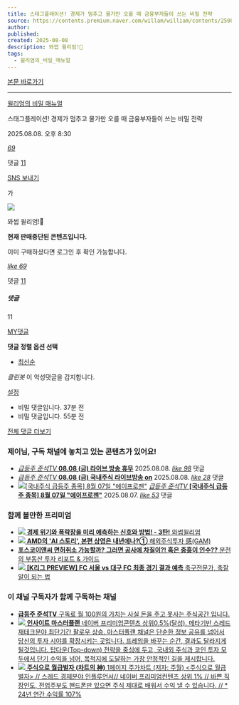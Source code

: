 ```yaml
---
title: 스태그플레이션! 경제가 멈추고 물가만 오를 때 금융부자들이 쓰는 비밀 전략
source: https://contents.premium.naver.com/willam/william/contents/250808172540264ii
author: 
published: 
created: 2025-08-08
description: 와썹 윌리엄!🥭
tags:
  - 윌리엄의_비밀_매뉴얼
---
```

[본문 바로가기](https://contents.premium.naver.com/willam/william/contents/#ct)

---

[윌리엄의 비밀 매뉴얼](https://contents.premium.naver.com/willam/william/contents?categoryId=1977b6c80f7000duf)

스태그플레이션! 경제가 멈추고 물가만 오를 때 금융부자들이 쓰는 비밀 전략

2025.08.08. 오후 8:30

[*69*](https://contents.premium.naver.com/willam/william/contents/#)

댓글 [11](https://contents.premium.naver.com/willam/william/comment/250808172540264ii)

[SNS 보내기](https://contents.premium.naver.com/willam/william/contents/#)

가

![](https://scs-phinf.pstatic.net/MjAyNTA4MDhfNCAg/MDAxNzU0NjQwMjQzMzA4.kB6DpoFFAPcQuQ5pCLHo1lXjA36VGolAf-iVaZTf0fog.PhVNFwZ5Q-b9jomZz2w6xTAcQRqBtySyPgYMBORQPC4g.PNG/%EC%9C%8C%EB%A6%AC%EC%97%84%EC%9D%98_%EB%B9%84%EB%B0%80_%EB%A7%A4%EB%89%B4%EC%96%BC.png?type=w800)

와썹 윌리엄!🥭

**현재 판매중단된 콘텐츠입니다.**

이미 구매하셨다면 로그인 후 확인 가능합니다.

[*like* *69*](https://contents.premium.naver.com/willam/william/contents/#)

댓글 [11](https://contents.premium.naver.com/willam/william/comment/250808172540264ii)

##### 댓글

11

[MY댓글](https://contents.premium.naver.com/willam/william/contents/#)

**댓글 정렬 옵션 선택**

- [최신순](https://contents.premium.naver.com/willam/william/contents/#)

*클린봇* 이 악성댓글을 감지합니다.

[설정](https://contents.premium.naver.com/willam/william/contents/#)

- 비밀 댓글입니다.
	37분 전
- 비밀 댓글입니다.
	55분 전

[전체 댓글 더보기](https://contents.premium.naver.com/willam/william/contents/#)

### 제이님, 구독 채널에 놓치고 있는 콘텐츠가 있어요!

- [
	*급등주 준석TV*
	**08.08 (금) 라이브 방송 휴무**](https://contents.premium.naver.com/junseokstock/junseok/contents/250808222035830eh)
	2025.08.08.
	[*like* *98*](https://contents.premium.naver.com/willam/william/contents/#)
	댓글
- [
	*급등주 준석TV*
	**08.08 (금) 국내주식 라이브방송 on**](https://contents.premium.naver.com/junseokstock/junseok/contents/250808105516872ug)
	2025.08.08.
	[*like* *28*](https://contents.premium.naver.com/willam/william/contents/#)
	댓글
- [![[국내주식 급등주 종목] 8월 07일 "에이프로젠"](https://scs-phinf.pstatic.net/MjAyNTA4MDdfMjY0/MDAxNzU0NTMyMzIxMTY3.JijOGjYl6BSxGqjSgO83iBwljVavWmR912PVmc3H8ygg.fRU0sxtyFtJtlSSuhHVIK-eEvx7B9Bd8dpIPGGlAaEIg.PNG/image%7Cpremium%7Cthumbnail%7Cjunseokstock_junseok%7C2025%7C08%7C07%7C1754532321141.png?type=nfs260_260)](https://contents.premium.naver.com/junseokstock/junseok/contents/250807110526545kh)
	[
	*급등주 준석TV*
	**\[국내주식 급등주 종목\] 8월 07일 "에이프로젠"**](https://contents.premium.naver.com/junseokstock/junseok/contents/250807110526545kh)
	2025.08.07.
	[*like* *53*](https://contents.premium.naver.com/willam/william/contents/#)
	댓글

### 함께 볼만한 프리미엄

- [![](https://scs-phinf.pstatic.net/MjAyNTA4MDZfMjYg/MDAxNzU0NDQ2MDIyMDUx.IyBY2ld75J-kLTAu0WM0Vh6FQkAodGfjBngwW1Hxg9gg.8o8Nj6WP1P2nQuFVN-4bvdOme5yPS_Wt6lltig33WcQg.PNG/%EC%9C%8C%EB%A6%AC%EC%97%84%EC%9D%98_%EB%B9%84%EB%B0%80_%EB%A7%A4%EB%89%B4%EC%96%BC.png?type=nfs324_216)
	**경제 위기와 폭락장을 미리 예측하는 신호와 방법! - 3탄!**
	와썹윌리엄
	](https://contents.premium.naver.com/willam/william/contents/250806115423462eo?from=news_arp_in_cp)
- [![](https://scs-phinf.pstatic.net/MjAyNTA4MDZfNjQg/MDAxNzU0NDQ3MjYyNjkz.cBXMa64SRxm7KtTG9fZrdrkGKR37u3SHZIL5LMTC918g.FXgFZgSI1x43gTk0Y1zBLymV2YkACGMfs9B_rULYeA0g.JPEG/AMD_%EC%A3%BC%EA%B0%80_5%EB%85%84_%EC%B6%94%EC%9D%B4_%EC%9E%90%EB%A3%8C=%EC%BD%94%EC%9D%B4%ED%95%80.jpg?type=nfs324_216)
	**AMD의 'AI 스토리', 본편 상영은 내년에나?①**
	해외주식투자 感(GAM)
	](https://contents.premium.naver.com/gam/money/contents/250806112846501hb?from=news_arp_global)
- [
	**포스코이앤씨 면허취소 가능할까? 그러면 공사에 차질이?! 혹은 중흥이 인수??**
	분전의 부동산 투자 리포트 & 가이드
	](https://contents.premium.naver.com/boonjunacademy/boonjun/contents/250806221255983je?from=news_arp_global)
- [![](https://scs-phinf.pstatic.net/MjAyNTA1MDJfMjk2/MDAxNzQ2MTg2MjQ3NTYw.YRLPytv05Tg4W3EM-QjVC2iOkWzMIRJVKCXHHU0z9KIg.yiz-hD9tRH0838Z9F1FQVuHCkPV8PGeIvV5EA_eWOocg.JPEG/%EB%8C%80%ED%95%9C%EB%AF%BC%EA%B5%AD.jpg?type=nfs324_216)
	**\[K리그 PREVIEW\] FC 서울 vs 대구 FC 최종 경기 결과 예측**
	축구전문가, 축잘알이 되는 법
	](https://contents.premium.naver.com/footballanalyst/soocermaster/contents/250808090925239wr?from=news_arp_global)

### 이 채널 구독자가 함께 구독하는 채널

- [
	**급등주 준석TV**
	구독료 월 100원의 가치는 사실 돈을 주고 못사는 주식공간 입니다.
	](https://contents.premium.naver.com/junseokstock/junseok)
- [![](https://scs-phinf.pstatic.net/MjAyNDEyMzBfMTQ2/MDAxNzM1NTQ3MTY0ODA4.PBnWiBKAgsOiFyGgeiWcRxwe2yOHb7n52qSsVBIqtBwg.6mcrq_uMBg6nnrcDrDR7I2o5ukioDnVEyXwju-Htsvkg.PNG/image%7Cpremium%7Cchannel%7Cinsightstrader%7C2024%7C12%7C30%7C1735547164794.png?type=nfs200_200)
	**인사이트 마스터플랜**
	네이버 프리미엄콘텐츠 상위0.5%(달성). 메타기반 스레드 재테크분야 최단기간 팔로우 상승. 마스터플랜 채널은 단순한 정보 공유를 넘어서 당신의 투자 시야를 확장시키는 곳입니다. 프레임을 바꾸는 순간, 결과도 달라지게 될것입니다. 탑다운(Top-down) 전략을 중심에 두고, 국내외 주식과 코인 투자 모두에서 단기 수익을 넘어, 목적지에 도달하는 가장 안정적인 길을 제시합니다.
	](https://contents.premium.naver.com/insightstrader/insight)
- [![](https://scs-phinf.pstatic.net/MjAyMzA5MTFfMTI5/MDAxNjk0NDM2OTMyNzY1.hvG8nBMmfuJeouq6uJPYVqkVLCDbslEnPF32h-lLWW8g.miSy2wVq1FyOxT7m6eKy9eCi3kr8DnSdqmFcHMhUDZ0g.JPEG/image%7Cpremium%7Cchannel%7Csalarymoney%7C2023%7C09%7C11%7C1694436932699.jpg?type=nfs200_200)
	**주식으로 월급벌자 (차트의 神)**
	1페이지 주가차트 (저자: 주월) <주식으로 월급벌자> // 스레드 경제분야 인플루언서// 네이버 프리미엄컨텐츠 상위 1% // 바쁜 직장인도, 전업주부도 핸드폰만 있으면 주식 제대로 배워서 수익 낼 수 있습니다. // \* 24년 연간 수익률 107%
	](https://contents.premium.naver.com/salarymoney/moneystock)